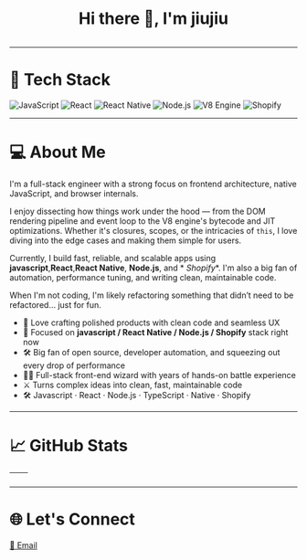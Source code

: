 <div align="center">

<h1 style="border: none">Hi there 👋, I'm jiujiu</h1>
<img src="https://readme-typing-svg.demolab.com?font=Fira+Code&size=21&pause=1000&color=00F7FF&center=true&vCenter=true&width=580&lines=Full-stack+engineer+with+low-level+insights;Vanilla+JavaScript+%2B+Rendering+Engines;Async%2C+Scopes%2C+Garbage+Collection;Deep+dive+into+V8+and+runtime+optimizations" alt=""/>

</div>

---

<h1 style="border: none">🧰 Tech Stack</h1>

![JavaScript](https://img.shields.io/badge/-JavaScript-F7DF1E?style=flat&logo=javascript&logoColor=black)
![React](https://img.shields.io/badge/-React-61DAFB?style=flat&logo=react&logoColor=black)
![React Native](https://img.shields.io/badge/-React%20Native-61DAFB?style=flat&logo=react&logoColor=black)
![Node.js](https://img.shields.io/badge/-Node.js-339933?style=flat&logo=node.js&logoColor=white)
![V8 Engine](https://img.shields.io/badge/-V8-4B8BBE?style=flat&logo=googlechrome&logoColor=white)
![Shopify](https://img.shields.io/badge/-Shopify-96BF48?style=flat&logo=shopify&logoColor=white)

---

<h1 style="border: none">💻 About Me</h1>
I'm a full-stack engineer with a strong focus on frontend architecture, native JavaScript, and browser internals.

I enjoy dissecting how things work under the hood — from the DOM rendering pipeline and event loop to the V8 engine's
bytecode and JIT optimizations. Whether it's closures, scopes, or the intricacies of `this`, I love diving into the edge
cases and making them simple for users.

Currently, I build fast, reliable, and scalable apps using **javascript**,**React**,**React Native**, **Node.js**, and *
*Shopify**. I'm also a big fan of automation, performance tuning, and writing clean, maintainable code.

When I'm not coding, I'm likely refactoring something that didn’t need to be refactored… just for fun.

- 🧠 Love crafting polished products with clean code and seamless UX
- 🔨 Focused on **javascript / React Native / Node.js / Shopify** stack right now
- 🛠️ Big fan of open source, developer automation, and squeezing out every drop of performance
- 🧙‍♂️ Full-stack front-end wizard with years of hands-on battle experience
- ⚔️ Turns complex ideas into clean, fast, maintainable code
- 🛠️ Javascript · React · Node.js · TypeScript · Native · Shopify

---

<h1 style="border: none">📈 GitHub Stats</h1>
<table>
  <thead>
    <tr>
      <th>
        <img src="https://github-readme-stats.vercel.app/api?show_icons=true&rank_icon=github&hide_border=true&theme=buefy&icon_color=&username=chenjiujiu"  alt=""/>
      </th>
      <th>
        <img src="https://github-readme-stats.vercel.app/api/top-langs/?show_icons=true&rank_icon=github&hide_border=true&theme=buefy&layout=compact&username=chenjiujiu"  alt=""/>
      </th>
    </tr>
  </thead>
</table>

---

<h1 style="border: none">🌐 Let's Connect</h1>
<p>
  <a href="mailto:saddhu@foxmail.com">📧 Email</a>
</p>
